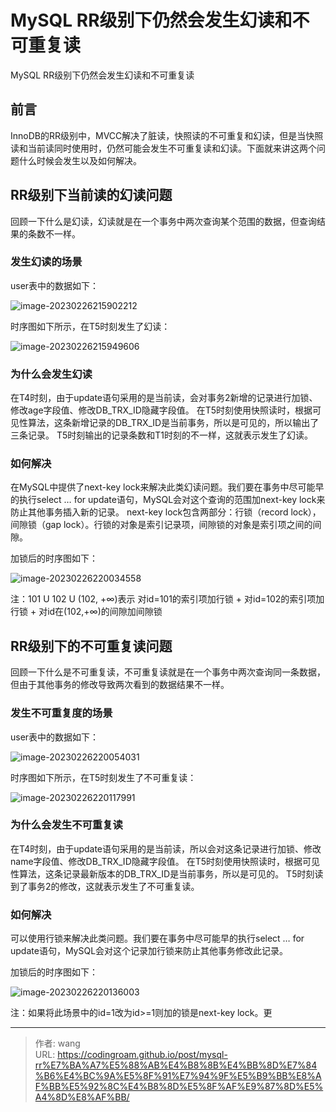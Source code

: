 # MySQL RR级别下仍然会发生幻读和不可重复读

MySQL RR级别下仍然会发生幻读和不可重复读
<!--more-->


## 前言

InnoDB的RR级别中，MVCC解决了脏读，快照读的不可重复和幻读，但是当快照读和当前读同时使用时，仍然可能会发生不可重复读和幻读。下面就来讲这两个问题什么时候会发生以及如何解决。

## RR级别下当前读的幻读问题

回顾一下什么是幻读，幻读就是在一个事务中两次查询某个范围的数据，但查询结果的条数不一样。

### 发生幻读的场景

user表中的数据如下：

![image-20230226215902212](https://bucket-typora-kw.oss-cn-beijing.aliyuncs.com/typora-image/image-20230226215902212.png)

时序图如下所示，在T5时刻发生了幻读：

![image-20230226215949606](https://bucket-typora-kw.oss-cn-beijing.aliyuncs.com/typora-image/image-20230226215949606.png)


### 为什么会发生幻读

在T4时刻，由于update语句采用的是当前读，会对事务2新增的记录进行加锁、修改age字段值、修改DB_TRX_ID隐藏字段值。 在T5时刻使用快照读时，根据可见性算法，这条新增记录的DB_TRX_ID是当前事务，所以是可见的，所以输出了三条记录。 T5时刻输出的记录条数和T1时刻的不一样，这就表示发生了幻读。

### 如何解决

在MySQL中提供了next-key lock来解决此类幻读问题。我们要在事务中尽可能早的执行select … for update语句，MySQL会对这个查询的范围加next-key lock来防止其他事务插入新的记录。 next-key lock包含两部分：行锁（record lock），间隙锁（gap lock）。行锁的对象是索引记录项，间隙锁的对象是索引项之间的间隙。

加锁后的时序图如下：

![image-20230226220034558](https://bucket-typora-kw.oss-cn-beijing.aliyuncs.com/typora-image/image-20230226220034558.png)


注：101 U 102 U (102, +∞)表示 对id=101的索引项加行锁 + 对id=102的索引项加行锁 + 对id在(102,+∞)的间隙加间隙锁

## RR级别下的不可重复读问题

回顾一下什么是不可重复读，不可重复读就是在一个事务中两次查询同一条数据，但由于其他事务的修改导致两次看到的数据结果不一样。

### 发生不可重复度的场景

user表中的数据如下：

![image-20230226220054031](https://bucket-typora-kw.oss-cn-beijing.aliyuncs.com/typora-image/image-20230226220054031.png)

时序图如下所示，在T5时刻发生了不可重复读：

![image-20230226220117991](https://bucket-typora-kw.oss-cn-beijing.aliyuncs.com/typora-image/image-20230226220117991.png)


### 为什么会发生不可重复读

在T4时刻，由于update语句采用的是当前读，所以会对这条记录进行加锁、修改name字段值、修改DB_TRX_ID隐藏字段值。 在T5时刻使用快照读时，根据可见性算法，这条记录最新版本的DB_TRX_ID是当前事务，所以是可见的。 T5时刻读到了事务2的修改，这就表示发生了不可重复读。

### 如何解决

可以使用行锁来解决此类问题。我们要在事务中尽可能早的执行select … for update语句，MySQL会对这个记录加行锁来防止其他事务修改此记录。

加锁后的时序图如下：

![image-20230226220136003](https://bucket-typora-kw.oss-cn-beijing.aliyuncs.com/typora-image/image-20230226220136003.png)


注：如果将此场景中的id=1改为id&gt;=1则加的锁是next-key lock。更


---

> 作者: wang  
> URL: https://codingroam.github.io/post/mysql-rr%E7%BA%A7%E5%88%AB%E4%B8%8B%E4%BB%8D%E7%84%B6%E4%BC%9A%E5%8F%91%E7%94%9F%E5%B9%BB%E8%AF%BB%E5%92%8C%E4%B8%8D%E5%8F%AF%E9%87%8D%E5%A4%8D%E8%AF%BB/  

